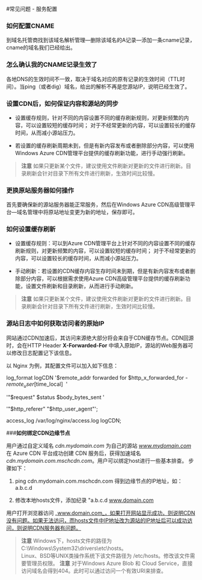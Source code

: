 <properties linkid="dev-net-common-tasks-cdn" urlDisplayName="CDN" pageTitle="Windows Azure CDN FAQ - Azure feature guide" metaKeywords="Azure CDN, Azure CDN, Azure blobs, Azure caching, Azure add-ons, CDN FAQ, CDN常见问题, CDN加速, CDN服务, 配置CNAME, CNAME, CNAME记录, 缓存刷新, 缓存规则, CDN边缘节点, CDN技术文档, CDN帮助文档" description="Find answers to service configuration related to Windows Azure CDN" metaCanonical="" services="" documentationCenter=".NET" title="" authors="" solutions="" manager="" editor="" />
<tags ms.service=""
    ms.date=""
    wacn.date="11/27/2015"
    />

#常见问题 - 服务配置

### **如何配置CNAME**
到域名托管商找到该域名解析管理—删除该域名的A记录—添加一条cname记录，cname的域名我们已经给出。

### **怎么确认我的CNAME记录生效了**
各地DNS的生效时间不一致，取决于域名对应的原有记录的生效时间（TTL时间）。当ping（或者dig）域名，给出的解析不再是您源站IP，说明已经生效了。

### **设置CDN后，如何保证内容和源站的同步**

- 设置缓存规则，针对不同的内容设置不同的缓存刷新规则，对更新频繁的内容，可以设置较短的缓存时间； 对于不经常更新的内容，可以设置较长的缓存时间，从而减小源站压力。
      
- 若设置的缓存刷新周期未到，但是有新内容发布或者删除部分内容，可以使用Windows Azure CDN管理平台提供的缓存刷新功能，进行手动强行刷新。

>**注意**
>如果只更新某个文件，建议使用文件刷新对更新的文件进行刷新。目录刷新会针对目录下所有文件进行刷新，生效时间比较慢。

### **更换原站服务器如何操作**

首先要确保新的源站服务器能正常服务，然后在Windows Azure CDN高级管理平台—域名管理中将原站地址变更为新的地址，保存即可。

### **如何设置缓存刷新**

- 设置缓存规则：可以到Azure CDN管理平台上针对不同的内容设置不同的缓存刷新规则，对更新频繁的内容，可以设置较短的缓存时间； 对于不经常更新的内容，可以设置较长的缓存时间，从而减小源站压力。
   
- 手动刷新：若设置的CDN缓存内容生存时间未到期，但是有新内容发布或者删除部分内容，可以根据需求使用Azure CDN高级管理平台提供的缓存刷新功能，设置文件刷新和目录刷新，从而进行手动刷新。

>**注意**
>如果只更新某个文件，建议使用文件刷新对更新的文件进行刷新。目录刷新会针对目录下所有文件进行刷新，生效时间比较慢。

### **源站日志中如何获取访问者的原始IP**

网站通过CDN加速后，其访问来源绝大部分将会来自于CDN缓存节点。CDN回源时，会在HTTP Header **X-Forwarded-For** 中填入原始IP，源站的Web服务器可以修改日志配置记下该信息。

以 Nginx 为例，其配置文件可以加入如下信息：

log_format logCDN '$remote_addr forwarded for $http_x_forwarded_for - $remote_user [$time_local]  '

'"$request" $status $body_bytes_sent '

'"$http_referer" "$http_user_agent"';
      
access_log /var/log/nginx/access.log logCDN;

###**如何绑定CDN边缘节点**
 
用户通过自定义域名 _cdn.mydomain.com_ 为自己的源站 _www.mydomain.com_ 在 Azure CDN 平台成功创建 CDN 服务后，获得加速域名 _cdn.mydomain.com.mschcdn.com_。用户可以绑定host进行一些基本排查。 步骤如下：

1. ping cdn.mydomain.com.mschcdn.com 得到边缘节点的IP地址，如：a.b.c.d

2. 修改本地hosts文件，添加纪录 "a.b.c.d www.domain.com
     
用户打开浏览器访问 _www.domain.com_，如果打开网站显示成功，则说明CDN没有问题。如果无法访问，而hosts文件中IP地址改为源站的IP地址后可以成功访问，则说明CDN服务器有问题。

>**注意**
>Windows下，hosts文件的路径为 C:\Windows\System32\drivers\etc\hosts。     
>Linux、BSD等UNIX类操作系统下该文件路径为 /etc/hosts。修改该文件需要管理员权限。
>**注意**
>对于Windows Azure Blob 和 Cloud Service，直接访问域名会得到404。此时可以通过访问一个有效URI来排查。




